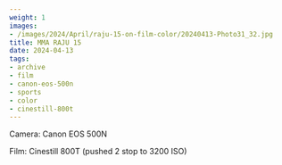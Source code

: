 ```yaml
---
weight: 1
images:
- /images/2024/April/raju-15-on-film-color/20240413-Photo31_32.jpg
title: MMA RAJU 15
date: 2024-04-13
tags:
- archive
- film
- canon-eos-500n
- sports
- color
- cinestill-800t
---
```


Camera: Canon EOS 500N

Film: Cinestill 800T (pushed 2 stop to 3200 ISO)